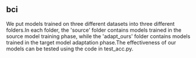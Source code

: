 ## bci

We put models trained on three different datasets into three different 
folders.In each folder, the 'source' folder contains models trained in the
source model training phase, while the 'adapt_ours' folder contains models 
trained in the target model adaptation phase.The effectiveness of our models 
can be tested using the code in test_acc.py.
